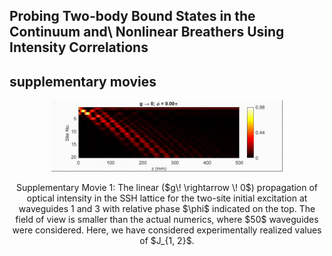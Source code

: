 ## Probing Two-body Bound States in the Continuum and\\ Nonlinear Breathers Using Intensity Correlations
## supplementary movies

<p align="center">
<img src="Videos/TS_Correlation_2024/Movie-1.gif" width="370"/>
</p>


<p align="center">
Supplementary Movie 1: The linear ($g\! \rightarrow \! 0$) propagation of optical intensity in the SSH lattice for the two-site initial excitation at waveguides 1 and 3 with relative phase $\phi$ indicated on the top. The field of view is smaller than the actual numerics, where $50$ waveguides were considered. Here, we have considered experimentally realized values of $J_{1, 2}$.
</p>

